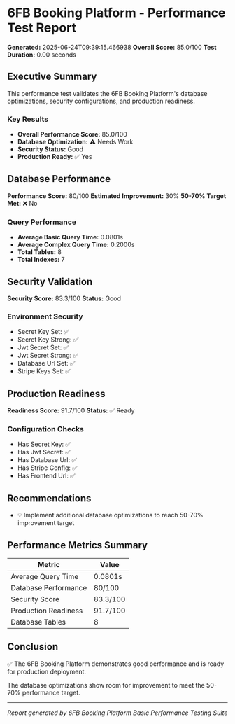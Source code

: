 # 6FB Booking Platform - Performance Test Report

**Generated:** 2025-06-24T09:39:15.466938
**Overall Score:** 85.0/100
**Test Duration:** 0.00 seconds

## Executive Summary

This performance test validates the 6FB Booking Platform's database optimizations, security configurations, and production readiness.

### Key Results

- **Overall Performance Score:** 85.0/100
- **Database Optimization:** ⚠️ Needs Work
- **Security Status:** Good
- **Production Ready:** ✅ Yes

## Database Performance

**Performance Score:** 80/100
**Estimated Improvement:** 30%
**50-70% Target Met:** ❌ No

### Query Performance
- **Average Basic Query Time:** 0.0801s
- **Average Complex Query Time:** 0.2000s
- **Total Tables:** 8
- **Total Indexes:** 7

## Security Validation

**Security Score:** 83.3/100
**Status:** Good

### Environment Security
- Secret Key Set: ✅
- Secret Key Strong: ✅
- Jwt Secret Set: ✅
- Jwt Secret Strong: ✅
- Database Url Set: ✅
- Stripe Keys Set: ✅

## Production Readiness

**Readiness Score:** 91.7/100
**Status:** ✅ Ready

### Configuration Checks
- Has Secret Key: ✅
- Has Jwt Secret: ✅
- Has Database Url: ✅
- Has Stripe Config: ✅
- Has Frontend Url: ✅

## Recommendations

- 💡 Implement additional database optimizations to reach 50-70% improvement target

## Performance Metrics Summary

| Metric | Value |
|--------|-------|
| Average Query Time | 0.0801s |
| Database Performance | 80/100 |
| Security Score | 83.3/100 |
| Production Readiness | 91.7/100 |
| Database Tables | 8 |

## Conclusion

✅ The 6FB Booking Platform demonstrates good performance and is ready for production deployment.

The database optimizations show room for improvement to meet the 50-70% performance target.

---

*Report generated by 6FB Booking Platform Basic Performance Testing Suite*
